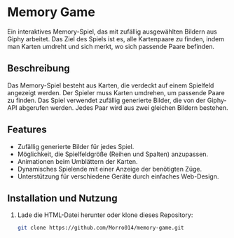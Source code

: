 
# Memory Game

Ein interaktives Memory-Spiel, das mit zufällig ausgewählten Bildern aus Giphy arbeitet. Das Ziel des Spiels ist es, alle Kartenpaare zu finden, indem man Karten umdreht und sich merkt, wo sich passende Paare befinden.

## Beschreibung

Das Memory-Spiel besteht aus Karten, die verdeckt auf einem Spielfeld angezeigt werden. Der Spieler muss Karten umdrehen, um passende Paare zu finden. Das Spiel verwendet zufällig generierte Bilder, die von der Giphy-API abgerufen werden. Jedes Paar wird aus zwei gleichen Bildern bestehen.

## Features

- Zufällig generierte Bilder für jedes Spiel.
- Möglichkeit, die Spielfeldgröße (Reihen und Spalten) anzupassen.
- Animationen beim Umblättern der Karten.
- Dynamisches Spielende mit einer Anzeige der benötigten Züge.
- Unterstützung für verschiedene Geräte durch einfaches Web-Design.

## Installation und Nutzung

1. Lade die HTML-Datei herunter oder klone dieses Repository:

   ```bash
   git clone https://github.com/Morro014/memory-game.git
